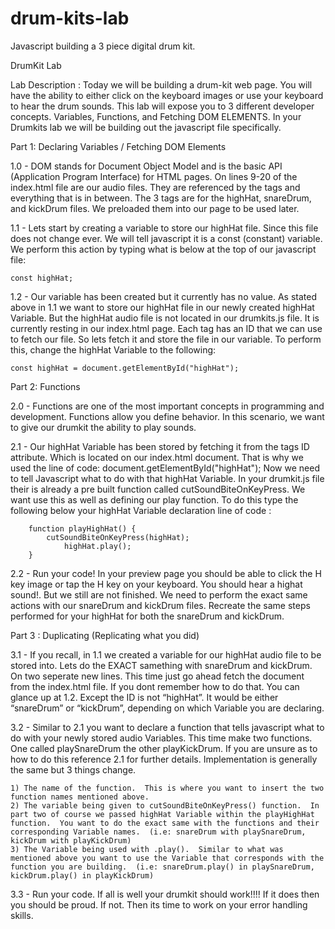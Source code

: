# drum-kits-lab
Javascript building a 3 piece digital drum kit.

DrumKit Lab 

Lab Description : Today we will be building a drum-kit web page.  You will have the ability to either click on the keyboard images or use your keyboard to hear the drum sounds.  This lab will expose you to 3 different developer concepts.  Variables, Functions, and Fetching DOM ELEMENTS.  In your Drumkits lab we will be building out the javascript file specifically.  

Part 1: Declaring Variables / Fetching DOM Elements

1.0 -  DOM stands for Document Object Model and is the basic API (Application Program Interface) for HTML pages.  On lines 9-20 of the index.html file are our audio files.  They are referenced by the <audio></audio> tags and everything that is in between.  The 3 tags are for the highHat, snareDrum, and kickDrum files.  We preloaded them into our page to be used later.

1.1 -  Lets start by creating a variable to store our highHat file.  Since this file does not change ever.  We will tell javascript it is a const (constant) variable.  We perform this action by typing what is below at the top of our javascript file:

	const highHat;

1.2 -  Our variable has been created but it currently has no value.  As stated above in 1.1 we want to store our highHat file in our newly created highHat Variable.  But the highHat audio file is not located in our drumkits.js file.  It is currently resting in our index.html page.  Each <audio></audio> tag has an ID that we can use to fetch our file.  So lets fetch it and store the file in our variable.  To perform this,  change the  highHat Variable to the following: 

	const highHat = document.getElementById("highHat");

Part 2: Functions 

2.0 - Functions are one of the most important concepts in programming and development.  Functions allow you define behavior.  In this scenario, we want to give our drumkit the ability to play sounds.  

2.1 - Our highHat Variable has been stored by fetching it from the  <audio></audio> tags ID attribute.  Which is located on our index.html document.  That is why we used the line of code: document.getElementById("highHat");  Now we need to tell Javascript what to do with that highHat Variable.  In your drumkit.js file their is already a pre built function called cutSoundBiteOnKeyPress.  We want use this as well as defining our play function.  To do this type the following below your highHat Variable declaration line of code : 

        function playHighHat() {
	        cutSoundBiteOnKeyPress(highHat);
    	        highHat.play(); 
        }

2.2 - Run your code!  In your preview page you should be able to click the H key image or tap the H key on your keyboard.   You should hear a highat sound!.  But we still are not finished.  We need to perform the exact same actions with our snareDrum and kickDrum files.  Recreate the same steps performed for your highHat for both the snareDrum and kickDrum.  

Part 3 : Duplicating (Replicating what you did)

3.1 -  If you recall, in 1.1 we created a variable for our highHat audio file to be stored into.  Lets do the EXACT samething with snareDrum and kickDrum.  On two seperate new lines.  This time just go ahead fetch the document from the index.html file.  If you dont remember how to do that.  You can glance up at 1.2.  Except the ID is not “highHat”.  It would be either “snareDrum” or “kickDrum”, depending on which Variable you are declaring.  

3.2 - Similar to 2.1 you want to declare a function that tells javascript what to do with your newly stored audio Variables.  This time make two functions.  One called playSnareDrum the other playKickDrum.  If you are unsure as to how to do this reference 2.1 for further details.  Implementation is generally the same but 3 things change.  

	1) The name of the function.  This is where you want to insert the two function names mentioned above.
	2) The variable being given to cutSoundBiteOnKeyPress() function.  In part two of course we passed highHat Variable within the playHighHat function.  You want to do the exact same with the functions and their corresponding Variable names.  (i.e: snareDrum with playSnareDrum, kickDrum with playKickDrum)
	3) The Variable being used with .play().  Similar to what was mentioned above you want to use the Variable that corresponds with the function you are building.  (i.e: snareDrum.play() in playSnareDrum, kickDrum.play() in playKickDrum)

3.3 - Run your code.  If all is well your drumkit should work!!!!  If it does then you should be proud.  If not.  Then its time to work on your error handling skills.  
